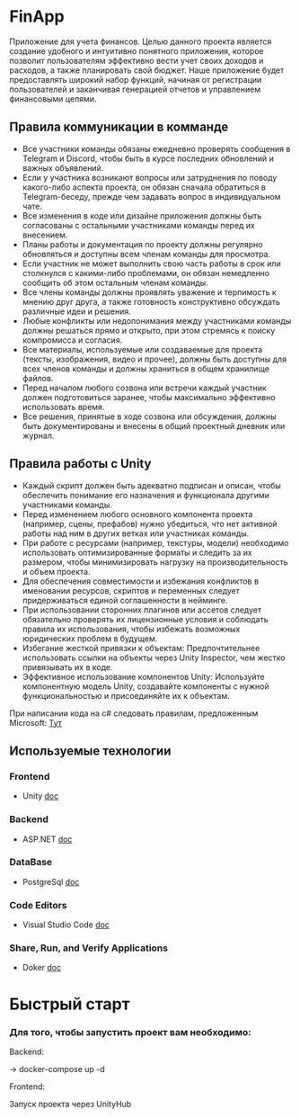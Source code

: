 # FinApp
Приложение для учета финансов. Целью данного проекта является создание удобного и интуитивно понятного приложения, которое позволит пользователям эффективно вести учет своих доходов и расходов, а также планировать свой бюджет. Наше приложение будет предоставлять широкий набор функций, начиная
от регистрации пользователей и заканчивая генерацией отчетов и управлением финансовыми
целями.

## Правила коммуникации в комманде
- Все участники команды обязаны ежедневно проверять сообщения в Telegram и Discord, чтобы быть в курсе последних обновлений и важных объявлений.
- Если у участника возникают вопросы или затруднения по поводу какого-либо аспекта проекта, он обязан сначала обратиться в Telegram-беседу, прежде чем задавать вопрос в индивидуальном чате.
- Все изменения в коде или дизайне приложения должны быть согласованы с остальными участниками команды перед их внесением.
- Планы работы и документация по проекту должны регулярно обновляться и доступны всем членам команды для просмотра.
- Если участник не может выполнить свою часть работы в срок или столкнулся с какими-либо проблемами, он обязан немедленно сообщить об этом остальным членам команды.
- Все члены команды должны проявлять уважение и терпимость к мнению друг друга, а также готовность конструктивно обсуждать различные идеи и решения.
- Любые конфликты или недопонимания между участниками команды должны решаться прямо и открыто, при этом стремясь к поиску компромисса и согласия.
- Все материалы, используемые или создаваемые для проекта (тексты, изображения, видео и прочее), должны быть доступны для всех членов команды и должны храниться в общем хранилище файлов.
- Перед началом любого созвона или встречи каждый участник должен подготовиться заранее, чтобы максимально эффективно использовать время.
- Все решения, принятые в ходе созвона или обсуждения, должны быть документированы и внесены в общий проектный дневник или журнал.

## Правила работы с Unity
- Каждый скрипт должен быть адекватно подписан и описан, чтобы обеспечить понимание его назначения и функционала другими участниками команды.
- Перед изменением любого основного компонента проекта (например, сцены, префабов) нужно убедиться, что нет активной работы над ним в других ветках или участниках команды.
- При работе с ресурсами (например, текстуры, модели) необходимо использовать оптимизированные форматы и следить за их размером, чтобы минимизировать нагрузку на производительность и объем проекта.
- Для обеспечения совместимости и избежания конфликтов в именовании ресурсов, скриптов и переменных следует придерживаться единой соглашенности в нейминге.
- При использовании сторонних плагинов или ассетов следует обязательно проверять их лицензионные условия и соблюдать правила их использования, чтобы избежать возможных юридических проблем в будущем.
- Избегание жесткой привязки к объектам: Предпочтительнее использовать ссылки на объекты через Unity Inspector, чем жестко привязывать их в коде.
- Эффективное использование компонентов Unity: Используйте компонентную модель Unity, создавайте компоненты с нужной функциональностью и присоединяйте их к объектам.

При написании кода на c# следовать правилам, предложенным Microsoft: [Тут](https://learn.microsoft.com/en-us/dotnet/csharp/fundamentals/coding-style/coding-conventions
)


## Используемые технологии
### Frontend
- Unity [doc](https://docs.unity.com/)
### Backend
- ASP.NET [doc]([https://nodejs.org/docs/latest/api/](https://learn.microsoft.com/en-us/aspnet/core/?view=aspnetcore-8.0))
### DataBase
- PostgreSql [doc](https://www.postgresql.org/docs/current/)
### Code Editors
- Visual Studio Code [doc](https://code.visualstudio.com/docs)
### Share, Run, and Verify Applications
- Doker [doc](https://docs.docker.com/?_gl=1*1oyux9e*_ga*NTU5OTQ5NTA3LjE3MTQ5MTY4NjU.*_ga_XJWPQMJYHQ*MTcxNDkxNjg2NC4xLjEuMTcxNDkxNjg4MS40My4wLjA.)

# Быстрый старт
### Для того, чтобы запустить проект вам необходимо:
Backend:

-> docker-compose up -d

Frontend:

Запуск проекта через UnityHub
